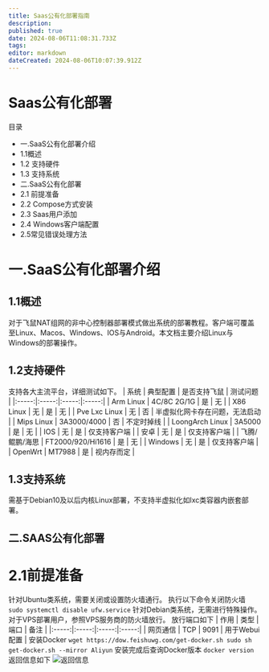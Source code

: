 ```yaml
---
title: Saas公有化部署指南
description: 
published: true
date: 2024-08-06T11:08:31.733Z
tags: 
editor: markdown
dateCreated: 2024-08-06T10:07:39.912Z
---
```


# Saas公有化部署
目录

- 一.SaaS公有化部署介绍
- 1.1概述
- 1.2 支持硬件
- 1.3 支持系统
- 二.SaaS公有化部署
- 2.1 前提准备
- 2.2 Compose方式安装
- 2.3 Saas用户添加
- 2.4 Windows客户端配置
- 2.5常见错误处理方法

# 一.SaaS公有化部署介绍
## 1.1概述
对于飞鼠NAT组网的非中心控制器部署模式做出系统的部署教程。客户端可覆盖至Linux、Macos、Windows、IOS与Android。本文档主要介绍Linux与Windows的部署操作。
## 1.2支持硬件
支持各大主流平台，详细测试如下。
| 系统 | 典型配置 | 是否支持飞鼠 | 测试问题 |
|:-----:|:-----:|:-----:|:-----:|
| Arm Linux  | 4C/8C 2G/1G  | 是  | 无 |
| X86 Linux  | 无  | 是  | 无 |
| Pve Lxc Linux | 无 | 否 | 半虚拟化网卡存在问题，无法启动 |
| Mips Linux | 3A3000/4000 | 否 | 不定时掉线 |
| LoongArch Linux | 3A5000 | 是 | 无 |
| IOS | 无 | 是 | 仅支持客户端 |
| 安卓 | 无 | 是 | 仅支持客户端 |
| 飞腾/鲲鹏/海思 | FT2000/920/Hi1616 | 是 | 无 |
| Windows | 无 | 是 | 仅支持客户端 |
| OpenWrt | MT7988 | 是 | 视内存而定 |
## 1.3支持系统
需基于Debian10及以后内核Linux部署，不支持半虚拟化如lxc类容器内嵌套部署。

## 二.SAAS公有化部署
# 2.1前提准备
针对Ubuntu类系统，需要关闭或设置防火墙通行。
执行以下命令关闭防火墙
`sudo systemctl disable ufw.service`
针对Debian类系统，无需进行特殊操作。
对于VPS部署用户，参照VPS服务商的防火墙放行。
放行端口如下
| 作用 | 类型 | 端口 | 备注 |
|:-----:|:-----:|:-----:|:-----:|
| 网页通信 | TCP | 9091 | 用于Webui配置 |
安装Docker
`wget https://dow.feishuwg.com/get-docker.sh
sudo sh get-docker.sh --mirror Aliyun`
安装完成后查询Docker版本
`docker version`
返回信息如下
![返回信息](http://zhengran.top:40061/i/2024/08/06/paht5q.png)